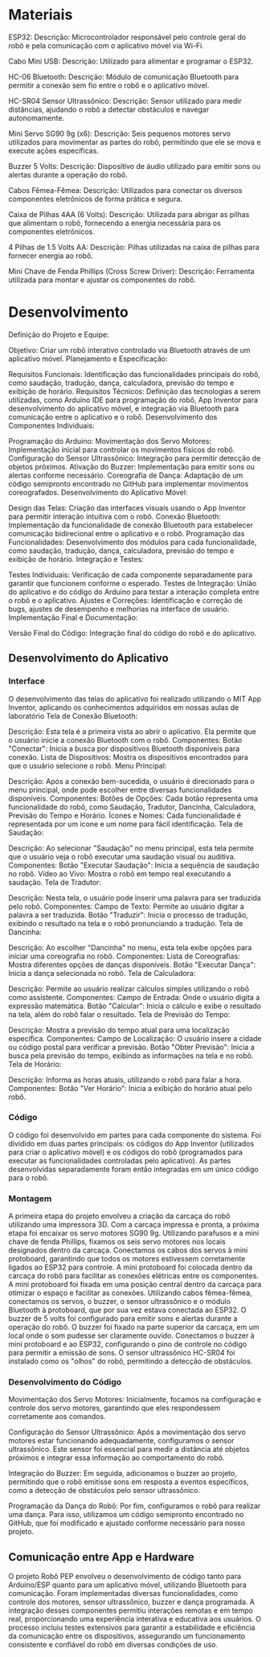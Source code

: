 
# Materiais

ESP32:
Descrição: Microcontrolador responsável pelo controle geral do robô e pela comunicação com o aplicativo móvel via Wi-Fi.

Cabo Mini USB:
Descrição: Utilizado para alimentar e programar o ESP32.

HC-06 Bluetooth:
Descrição: Módulo de comunicação Bluetooth para permitir a conexão sem fio entre o robô e o aplicativo móvel.

HC-SR04 Sensor Ultrassônico:
Descrição: Sensor utilizado para medir distâncias, ajudando o robô a detectar obstáculos e navegar autonomamente.

Mini Servo SG90 9g (x6):
Descrição: Seis pequenos motores servo utilizados para movimentar as partes do robô, permitindo que ele se mova e execute ações específicas.

Buzzer 5 Volts:
Descrição: Dispositivo de áudio utilizado para emitir sons ou alertas durante a operação do robô.

Cabos Fêmea-Fêmea:
Descrição: Utilizados para conectar os diversos componentes eletrônicos de forma prática e segura.

Caixa de Pilhas 4AA (6 Volts):
Descrição: Utilizada para abrigar as pilhas que alimentam o robô, fornecendo a energia necessária para os componentes eletrônicos.

4 Pilhas de 1.5 Volts AA:
Descrição: Pilhas utilizadas na caixa de pilhas para fornecer energia ao robô.

Mini Chave de Fenda Phillips (Cross Screw Driver):
Descrição: Ferramenta utilizada para montar e ajustar os componentes do robô.

# Desenvolvimento
Definição do Projeto e Equipe:

Objetivo: Criar um robô interativo controlado via Bluetooth através de um aplicativo móvel.
Planejamento e Especificação:

Requisitos Funcionais: Identificação das funcionalidades principais do robô, como saudação, tradução, dança, calculadora, previsão do tempo e exibição de horário.
Requisitos Técnicos: Definição das tecnologias a serem utilizadas, como Arduino IDE para programação do robô, App Inventor para desenvolvimento do aplicativo móvel, e integração via Bluetooth para comunicação entre o aplicativo e o robô.
Desenvolvimento dos Componentes Individuais:

Programação do Arduino:
Movimentação dos Servo Motores: Implementação inicial para controlar os movimentos físicos do robô.
Configuração do Sensor Ultrassônico: Integração para permitir detecção de objetos próximos.
Ativação do Buzzer: Implementação para emitir sons ou alertas conforme necessário.
Coreografia de Dança: Adaptação de um código semipronto encontrado no GitHub para implementar movimentos coreografados.
Desenvolvimento do Aplicativo Móvel:

Design das Telas: Criação das interfaces visuais usando o App Inventor para permitir interação intuitiva com o robô.
Conexão Bluetooth: Implementação da funcionalidade de conexão Bluetooth para estabelecer comunicação bidirecional entre o aplicativo e o robô.
Programação das Funcionalidades: Desenvolvimento dos módulos para cada funcionalidade, como saudação, tradução, dança, calculadora, previsão do tempo e exibição de horário.
Integração e Testes:

Testes Individuais: Verificação de cada componente separadamente para garantir que funcionem conforme o esperado.
Testes de Integração: União do aplicativo e do código do Arduino para testar a interação completa entre o robô e o aplicativo.
Ajustes e Correções: Identificação e correção de bugs, ajustes de desempenho e melhorias na interface de usuário.
Implementação Final e Documentação:

Versão Final do Código: Integração final do código do robô e do aplicativo.


## Desenvolvimento do Aplicativo

### Interface


O desenvolvimento das telas do aplicativo foi realizado utilizando o MIT App Inventor, aplicando os conhecimentos adquiridos em nossas aulas de laboratório
Tela de Conexão Bluetooth:

Descrição: Esta tela é a primeira vista ao abrir o aplicativo. Ela permite que o usuário inicie a conexão Bluetooth com o robô.
Componentes:
Botão "Conectar": Inicia a busca por dispositivos Bluetooth disponíveis para conexão.
Lista de Dispositivos: Mostra os dispositivos encontrados para que o usuário selecione o robô.
Menu Principal:

Descrição: Após a conexão bem-sucedida, o usuário é direcionado para o menu principal, onde pode escolher entre diversas funcionalidades disponíveis.
Componentes:
Botões de Opções: Cada botão representa uma funcionalidade do robô, como Saudação, Tradutor, Dancinha, Calculadora, Previsão do Tempo e Horário.
Ícones e Nomes: Cada funcionalidade é representada por um ícone e um nome para fácil identificação.
Tela de Saudação:

Descrição: Ao selecionar "Saudação" no menu principal, esta tela permite que o usuário veja o robô executar uma saudação visual ou auditiva.
Componentes:
Botão "Executar Saudação": Inicia a sequência de saudação no robô.
Vídeo ao Vivo: Mostra o robô em tempo real executando a saudação.
Tela de Tradutor:

Descrição: Nesta tela, o usuário pode inserir uma palavra para ser traduzida pelo robô.
Componentes:
Campo de Texto: Permite ao usuário digitar a palavra a ser traduzida.
Botão "Traduzir": Inicia o processo de tradução, exibindo o resultado na tela e o robô pronunciando a tradução.
Tela de Dancinha:

Descrição: Ao escolher "Dancinha" no menu, esta tela exibe opções para iniciar uma coreografia no robô.
Componentes:
Lista de Coreografias: Mostra diferentes opções de danças disponíveis.
Botão "Executar Dança": Inicia a dança selecionada no robô.
Tela de Calculadora:

Descrição: Permite ao usuário realizar cálculos simples utilizando o robô como assistente.
Componentes:
Campo de Entrada: Onde o usuário digita a expressão matemática.
Botão "Calcular": Inicia o cálculo e exibe o resultado na tela, além do robô falar o resultado.
Tela de Previsão do Tempo:

Descrição: Mostra a previsão do tempo atual para uma localização específica.
Componentes:
Campo de Localização: O usuário insere a cidade ou código postal para verificar a previsão.
Botão "Obter Previsão": Inicia a busca pela previsão do tempo, exibindo as informações na tela e no robô.
Tela de Horário:

Descrição: Informa as horas atuais, utilizando o robô para falar a hora.
Componentes:
Botão "Ver Horário": Inicia a exibição do horário atual pelo robô.

### Código

O código foi desenvolvido em partes para cada componente do sistema. Foi dividido em duas partes principais: os códigos do App Inventor (utilizados para criar o aplicativo móvel) e os códigos do robô (programados para executar as funcionalidades controladas pelo aplicativo). As partes desenvolvidas separadamente foram então integradas em um único código para o robô.




### Montagem

 A primeira etapa do projeto envolveu a criação da carcaça do robô utilizando uma impressora 3D. Com a carcaça impressa e pronta, a próxima etapa foi encaixar os servo motores SG90 9g. Utilizando parafusos e a mini chave de fenda Phillips, fixamos os seis servo motores nos locais designados dentro da carcaça. Conectamos os cabos dos servos à mini protoboard, garantindo que todos os motores estivessem corretamente ligados ao ESP32 para controle. A mini protoboard foi colocada dentro da carcaça do robô para facilitar as conexões elétricas entre os componentes.  A mini protoboard foi fixada em uma posição central dentro da carcaça para otimizar o espaço e facilitar as conexões. Utilizando cabos fêmea-fêmea, conectamos os servos, o buzzer, o sensor ultrassônico e o módulo Bluetooth à protoboard, que por sua vez estava conectada ao ESP32. O buzzer de 5 volts foi configurado para emitir sons e alertas durante a operação do robô. O buzzer foi fixado na parte superior da carcaça, em um local onde o som pudesse ser claramente ouvido. Conectamos o buzzer à mini protoboard e ao ESP32, configurando o pino de controle no código para permitir a emissão de sons. O sensor ultrassônico HC-SR04 foi instalado como os "olhos" do robô, permitindo a detecção de obstáculos.


### Desenvolvimento do Código

Movimentação dos Servo Motores: Inicialmente, focamos na configuração e controle dos servo motores, garantindo que eles respondessem corretamente aos comandos.

Configuração do Sensor Ultrassônico: Após a movimentação dos servo motores estar funcionando adequadamente, configuramos o sensor ultrassônico. Este sensor foi essencial para medir a distância até objetos próximos e integrar essa informação ao comportamento do robô.

Integração do Buzzer: Em seguida, adicionamos o buzzer ao projeto, permitindo que o robô emitisse sons em resposta a eventos específicos, como a detecção de obstáculos pelo sensor ultrassônico.

Programação da Dança do Robô: Por fim, configuramos o robô para realizar uma dança. Para isso, utilizamos um código semipronto encontrado no GitHub, que foi modificado e ajustado conforme necessário para nosso projeto.

## Comunicação entre App e Hardware

O projeto Robô PEP envolveu o desenvolvimento de código tanto para Arduino/ESP quanto para um aplicativo móvel, utilizando Bluetooth para comunicação. Foram implementadas diversas funcionalidades, como controle dos motores, sensor ultrassônico, buzzer e dança programada. A integração desses componentes permitiu interações remotas e em tempo real, proporcionando uma experiência interativa e educativa aos usuários. O processo incluiu testes extensivos para garantir a estabilidade e eficiência da comunicação entre os dispositivos, assegurando um funcionamento consistente e confiável do robô em diversas condições de uso.
